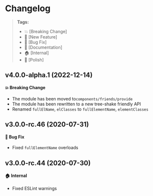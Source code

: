 Changelog
=========

> **Tags:**
> - :boom:       [Breaking Change]
> - :rocket:     [New Feature]
> - :bug:        [Bug Fix]
> - :memo:       [Documentation]
> - :house:      [Internal]
> - :nail_care:  [Polish]

## v4.0.0-alpha.1 (2022-12-14)

#### :boom: Breaking Change

* The module has been moved to`components/friends/provide`
* The module has been rewritten to a new tree-shake friendly API
* Renamed `fullElName`, `elClasses` to `fullElementName`, `elementClasses`

## v3.0.0-rc.46 (2020-07-31)

#### :bug: Bug Fix

* Fixed `fullElementName` overloads

## v3.0.0-rc.44 (2020-07-30)

#### :house: Internal

* Fixed ESLint warnings
